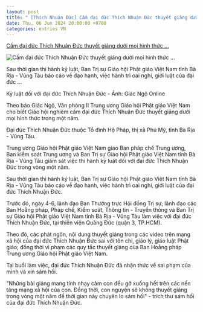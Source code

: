```yaml
---
layout: post
title: " [Thích Nhuận Đức] Cấm đại đức Thích Nhuận Đức thuyết giảng dưới mọi hình thức ..."
date: Thu, 06 Jun 2024 20:00:00 +0700
categories: entries VN
---
```

[Cấm đại đức Thích Nhuận Đức thuyết giảng dưới mọi hình thức ...](https://tuoitre.vn/cam-dai-duc-thich-nhuan-duc-thuyet-giang-duoi-moi-hinh-thuc-trong-mot-nam-20240606202711498.htm)

![Cấm đại đức Thích Nhuận Đức thuyết giảng dưới mọi hình thức ...](https://cdn1.tuoitre.vn/zoom/600_315/471584752817336320/2024/6/6/17630617696974644551-1717680258023665570024-0-0-475-907-crop-17176803093291458598315.jpeg)

Sau thời gian thi hành kỷ luật, Ban Trị sự Giáo hội Phật giáo Việt Nam tỉnh Bà Rịa - Vũng Tàu báo cáo về đạo hạnh, việc hành trì oai nghi, giới luật của đại đức ...

Kỷ luật đối với đại đức Thích Nhuận Đức - Ảnh: Giác Ngộ Online

Theo báo Giác Ngộ, Văn phòng II Trung ương Giáo hội Phật giáo Việt Nam cho biết Giáo hội nghiêm cấm đại đức Thích Nhuận Đức thuyết giảng dưới mọi hình thức trong một năm.

Đại đức Thích Nhuận Đức thuộc Tổ đình Hộ Pháp, thị xã Phú Mỹ, tỉnh Bà Rịa - Vũng Tàu.

Trung ương Giáo hội Phật giáo Việt Nam giao Ban pháp chế Trung ương, Ban kiểm soát Trung ương và Ban Trị sự Giáo hội Phật giáo Việt Nam tỉnh Bà Rịa - Vũng Tàu giám sát việc thi hành kỷ luật đối với đại đức Thích Nhuận Đức trong vòng một năm.

Sau thời gian thi hành kỷ luật, Ban Trị sự Giáo hội Phật giáo Việt Nam tỉnh Bà Rịa - Vũng Tàu báo cáo về đạo hạnh, việc hành trì oai nghi, giới luật của đại đức Thích Nhuận Đức.

Trước đó, ngày 4-6, lãnh đạo Ban Thường trực Hội đồng Trị sự; lãnh đạo các Ban Hoằng pháp, Pháp chế, Kiểm soát, Thông tin - Truyền thông và Ban Trị sự Giáo hội Phật giáo Việt Nam tỉnh Bà Rịa - Vũng Tàu làm việc với đại đức Thích Nhuận Đức, tại thiền viện Quảng Đức (quận 3, TP.HCM).

Theo đó, các phát ngôn, nội dung thuyết giảng trong các video trên mạng xã hội của đại đức Thích Nhuận Đức sai với tôn chỉ, giáo lý, giáo luật Phật giáo; đồng thời vi phạm các quy tắc thuyết giảng của Ban Hoằng pháp Trung ương Giáo hội Phật giáo Việt Nam.

Tại buổi làm việc, đại đức Thích Nhuận Đức đã nhận thức về sai phạm của mình và xin sám hối.

"Những bài giảng mang tính nhạy cảm con đều gỡ xuống hết trên các nền tảng mạng xã hội của con. Đồng thời, con nguyện sẽ không thuyết giảng trong vòng một năm để thời gian này chuyên lo sám hối" - trích thư sám hối của đại đức Thích Nhuận Đức.

